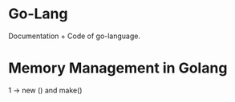 # Go-Lang
Documentation + Code of go-language.

# Memory Management in Golang

1 -> new () and make()
